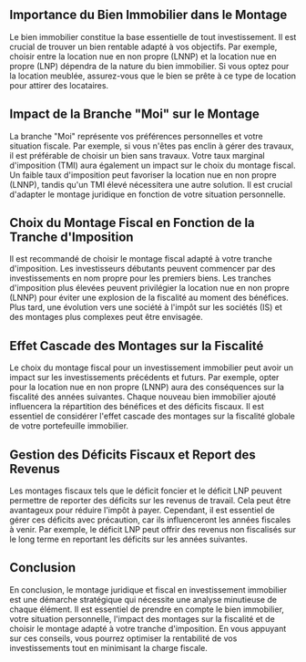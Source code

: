 ## Importance du Bien Immobilier dans le Montage

Le bien immobilier constitue la base essentielle de tout investissement. Il est crucial de trouver un bien rentable adapté à vos objectifs. Par exemple, choisir entre la location nue en non propre (LNNP) et la location nue en propre (LNP) dépendra de la nature du bien immobilier. Si vous optez pour la location meublée, assurez-vous que le bien se prête à ce type de location pour attirer des locataires.

## Impact de la Branche "Moi" sur le Montage

La branche "Moi" représente vos préférences personnelles et votre situation fiscale. Par exemple, si vous n'êtes pas enclin à gérer des travaux, il est préférable de choisir un bien sans travaux. Votre taux marginal d'imposition (TMI) aura également un impact sur le choix du montage fiscal. Un faible taux d'imposition peut favoriser la location nue en non propre (LNNP), tandis qu'un TMI élevé nécessitera une autre solution. Il est crucial d'adapter le montage juridique en fonction de votre situation personnelle.

## Choix du Montage Fiscal en Fonction de la Tranche d'Imposition

Il est recommandé de choisir le montage fiscal adapté à votre tranche d'imposition. Les investisseurs débutants peuvent commencer par des investissements en nom propre pour les premiers biens. Les tranches d'imposition plus élevées peuvent privilégier la location nue en non propre (LNNP) pour éviter une explosion de la fiscalité au moment des bénéfices. Plus tard, une évolution vers une société à l'impôt sur les sociétés (IS) et des montages plus complexes peut être envisagée.

## Effet Cascade des Montages sur la Fiscalité

Le choix du montage fiscal pour un investissement immobilier peut avoir un impact sur les investissements précédents et futurs. Par exemple, opter pour la location nue en non propre (LNNP) aura des conséquences sur la fiscalité des années suivantes. Chaque nouveau bien immobilier ajouté influencera la répartition des bénéfices et des déficits fiscaux. Il est essentiel de considérer l'effet cascade des montages sur la fiscalité globale de votre portefeuille immobilier.

## Gestion des Déficits Fiscaux et Report des Revenus

Les montages fiscaux tels que le déficit foncier et le déficit LNP peuvent permettre de reporter des déficits sur les revenus de travail. Cela peut être avantageux pour réduire l'impôt à payer. Cependant, il est essentiel de gérer ces déficits avec précaution, car ils influenceront les années fiscales à venir. Par exemple, le déficit LNP peut offrir des revenus non fiscalisés sur le long terme en reportant les déficits sur les années suivantes.

## Conclusion

En conclusion, le montage juridique et fiscal en investissement immobilier est une démarche stratégique qui nécessite une analyse minutieuse de chaque élément. Il est essentiel de prendre en compte le bien immobilier, votre situation personnelle, l'impact des montages sur la fiscalité et de choisir le montage adapté à votre tranche d'imposition. En vous appuyant sur ces conseils, vous pourrez optimiser la rentabilité de vos investissements tout en minimisant la charge fiscale.